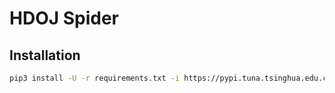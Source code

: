 # HDOJ Spider

## Installation

```bash
pip3 install -U -r requirements.txt -i https://pypi.tuna.tsinghua.edu.cn/simple/
```